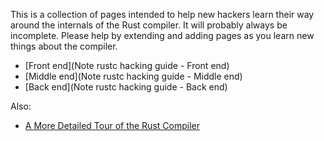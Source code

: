This is a collection of pages intended to help new hackers learn their way around the internals of the Rust compiler. It will probably always be incomplete. Please help by extending and adding pages as you learn new things about the compiler.

* [Front end](Note rustc hacking guide - Front end)
* [Middle end](Note rustc hacking guide - Middle end)
* [Back end](Note rustc hacking guide - Back end)

Also:
* [A More Detailed Tour of the Rust Compiler](http://tomlee.co/2014/04/03/a-more-detailed-tour-of-the-rust-compiler/)